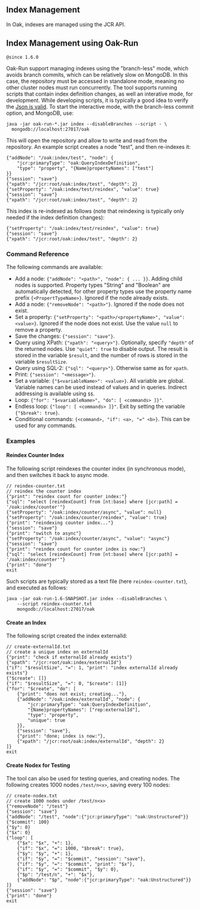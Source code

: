 <!--
   Licensed to the Apache Software Foundation (ASF) under one or more
   contributor license agreements.  See the NOTICE file distributed with
   this work for additional information regarding copyright ownership.
   The ASF licenses this file to You under the Apache License, Version 2.0
   (the "License"); you may not use this file except in compliance with
   the License.  You may obtain a copy of the License at

       http://www.apache.org/licenses/LICENSE-2.0

   Unless required by applicable law or agreed to in writing, software
   distributed under the License is distributed on an "AS IS" BASIS,
   WITHOUT WARRANTIES OR CONDITIONS OF ANY KIND, either express or implied.
   See the License for the specific language governing permissions and
   limitations under the License.
  -->

## Index Management

In Oak, indexes are managed using the JCR API.

## Index Management using Oak-Run
`@since 1.6.0` 

Oak-Run support managing indexes using the "branch-less" mode,
which avoids branch commits, which can be relatively slow on MongoDB.
In this case, the repository must be accessed in standalone mode,
meaning no other cluster nodes must run concurrently.
The tool supports running scripts that contain index definition changes,
as well an interative mode, for development.
While developing scripts, it is typically a good idea to verify the [Json is valid](http://jsonlint.com/). 
To start the interactive mode,
with the branch-less commit option, and MongoDB, use:

    java -jar oak-run-*.jar index --disableBranches --script - \
      mongodb://localhost:27017/oak

This will open the repository and allow to write and read from the repository.
An example script creates a node "test", and then re-indexes it:

    {"addNode": "/oak:index/test", "node": {
        "jcr:primaryType": "oak:QueryIndexDefinition", 
        "type": "property", "{Name}propertyNames": ["test"]
    }}
    {"session": "save"}
    {"xpath": "/jcr:root/oak:index/test", "depth": 2}
    {"setProperty": "/oak:index/test/reindex", "value": true}
    {"session": "save"}
    {"xpath": "/jcr:root/oak:index/test", "depth": 2}

This index is re-indexed as follows (note that reindexing is typically only needed 
if the index definition changes):

    {"setProperty": "/oak:index/test/reindex", "value": true}
    {"session": "save"}
    {"xpath": "/jcr:root/oak:index/test", "depth": 2}
    
### Command Reference
    
The following commands are available:

* Add a node: `{"addNode": "<path>", "node": { ... }}`. 
  Adding child nodes is supported.
  Property types "String" and "Boolean" are automatically detected,
  for other property types use the property name prefix `{<PropertTypeName>}`.
  Ignored if the node already exists.
* Add a node: `{"removeNode": "<path>"}`. 
  Ignored if the node does not exist.
* Set a property: `{"setProperty": "<path>/<propertyName>", "value": <value>}`. 
  Ignored if the node does not exist. 
  Use the value `null` to remove a property.
* Save the changes: `{"session": "save"}`. 
* Query using XPath: `{"xpath": "<query>"}`.
  Optionally, specify `"depth"` of the returned nodes.
  Use `"quiet": true` to disable output.
  The result is stored in the variable `$result`, and
  the number of rows is stored in the variable `$resultSize`.
* Query using SQL-2: `{"sql": "<query>"}`.
  Otherwise same as for `xpath`.
* Print: `{"session": "<message>"}`.
* Set a variable: `{"$<variableName>": <value>}`.
  All variable are global.
  Variable names can be used instead of values
  and in queries.
  Indirect addressing is available using `$$`.
* Loop: `{"for": "$<variableName>", "do": [ <commands> ]}"`.
* Endless loop: `{"loop": [ <commands> ]}"`.
  Exit by setting the variable `{"$break": true}`.
* Conditional commands: `{<command>, "if": <a>, "=" <b>}`.
  This can be used for any commands.
  
### Examples

#### Reindex Counter Index

The following script reindexes the counter index (in synchronous mode),
and then switches it back to async mode.

    // reindex-counter.txt
    // reindex the counter index
    {"print": "reindex count for counter index:"}
    {"sql": "select [reindexCount] from [nt:base] where [jcr:path] = '/oak:index/counter'"}
    {"setProperty": "/oak:index/counter/async", "value": null}
    {"setProperty": "/oak:index/counter/reindex", "value": true}
    {"print": "reindexing counter index..."}
    {"session": "save"}
    {"print": "switch to async"}
    {"setProperty": "/oak:index/counter/async", "value": "async"}
    {"session": "save"}
    {"print": "reindex count for counter index is now:"}
    {"sql": "select [reindexCount] from [nt:base] where [jcr:path] = '/oak:index/counter'"}
    {"print": "done"}
    exit
    
Such scripts are typically stored as a text file (here `reindex-counter.txt`),
and executed as follows:

    java -jar oak-run-1.6-SNAPSHOT.jar index --disableBranches \
        --script reindex-counter.txt  
        mongodb://localhost:27017/oak

#### Create an Index

The following script created the index externalId:

    // create-externalId.txt
    // create a unique index on externalId
    {"print": "check if externalId already exists"}
    {"xpath": "/jcr:root/oak:index/externalId"}
    {"if": "$resultSize", "=": 1, "print": "index externalId already exists"}
    {"$create": []}
    {"if": "$resultSize", "=": 0, "$create": [1]}
    {"for": "$create", "do": [
        {"print": "does not exist; creating..."},
        {"addNode": "/oak:index/externalId", "node": {
            "jcr:primaryType": "oak:QueryIndexDefinition",
            "{Name}propertyNames": ["rep:externalId"],
            "type": "property",
            "unique": true
        }},
        {"session": "save"},
        {"print": "done; index is now:"},
        {"xpath": "/jcr:root/oak:index/externalId", "depth": 2}
    ]}
    exit
    
#### Create Nodex for Testing

The tool can also be used for testing queries, and creating nodes.
The following creates 1000 nodes `/test/n<x>`, saving every 100 nodes:

    // create-nodex.txt
    // create 1000 nodes under /test/n<x>
    {"removeNode": "/test"}
    {"session": "save"}
    {"addNode": "/test", "node":{"jcr:primaryType": "oak:Unstructured"}}
    {"$commit": 100}
    {"$y": 0}
    {"$x": 0}
    {"loop": [
        {"$x": "$x", "+": 1},
        {"if": "$x", "=": 1000, "$break": true},
        {"$y": "$y", "+": 1},
        {"if": "$y", "=": "$commit", "session": "save"},
        {"if": "$y", "=": "$commit", "print": "$x"},
        {"if": "$y", "=": "$commit", "$y": 0},
        {"$p": "/test/n", "+": "$x"},
        {"addNode": "$p", "node":{"jcr:primaryType": "oak:Unstructured"}}
    ]}
    {"session": "save"}
    {"print": "done"}
    exit

